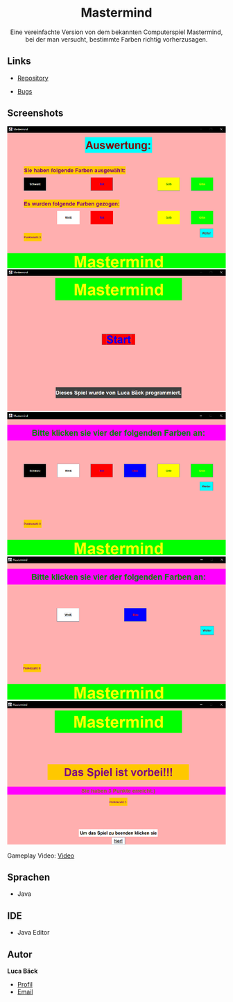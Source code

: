 <h1 align="center">Mastermind</h1>

<p align="center">Eine vereinfachte Version von dem bekannten Computerspiel Mastermind, bei der
man versucht, bestimmte Farben richtig vorherzusagen.</p>

## Links

- [Repository](https://github.com/luca-baeck/Mastermind "Mastermind Repository")

- [Bugs](https://github.com/luca-baeck/Mastermind/issues "Issues Page")

## Screenshots

![Screenshot](/application-preview/auswertung.png "Screenshot")
![Screenshot](/application-preview/pregame.png "Screenshot")
![Screenshot](/application-preview/select.png "Screenshot")
![Screenshot](/application-preview/selected.png "Screenshot")
![Screenshot](/application-preview/gameover.png "Screenshot")

Gameplay Video:
[Video](/application-preview/gameplay.ts "Video")

## Sprachen

- Java

## IDE

- Java Editor

## Autor

**Luca Bäck**

- [Profil](https://github.com/luca-baeck "Luca Bäck")
- [Email](mailto:luca.baeck@outlook.de?subject=Hello "Hi!")
